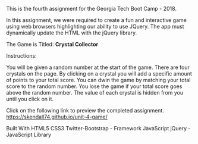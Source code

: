
This is the fourth assignment for the Georgia Tech Boot Camp - 2018.

In this assignment, we were required to create a fun and interactive game using web browsers highlighting our ability to use JQuery. The app must dynamically update the HTML with the jQuery library.

The Game is Titled:
<b>Crystal Collector</b>

Instructions:

You will be given a random number at the start of the game. There are four crystals on the page. By clicking on a crystal you will add a specific amount of points to your total score. You can dwin the game by matching your total score to the random number. You lose the game if your total score goes above the random number. The value of each crystal is hidden from you until you click on it.

Click on the following link to preview the completed assignment.
https://skendall74.github.io/unit-4-game/

Built With
HTML5
CSS3
Twitter-Bootstrap - Framework
JavaScript
jQuery - JavaScript Library

